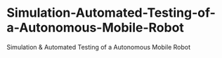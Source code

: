 # Simulation-Automated-Testing-of-a-Autonomous-Mobile-Robot
Simulation &amp; Automated Testing of a Autonomous Mobile Robot
